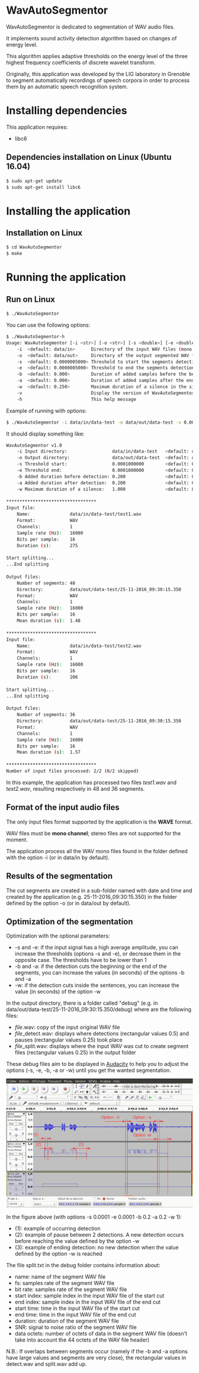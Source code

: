 WavAutoSegmentor
================
WavAutoSegmentor is dedicated to segmentation of WAV audio files.  

It implements sound activity detection algorithm based on changes of energy level.  

This algorithm applies adaptive thresholds on the energy level of the three highest frequency coefficients of discrete wavelet transform.

Originally, this application was developed by the LIG laboratory in Grenoble to segment automatically recordings of speech corpora in order to process them by an automatic speech recognition system.

# Installing dependencies

This application requires:
* libc6

Dependencies installation on Linux (Ubuntu 16.04)
---------------------

```bash
$ sudo apt-get update
$ sudo apt-get install libc6
```

# Installing the application 

Installation on Linux
---------------------

```bash
$ cd WavAutoSegmentor
$ make
```

# Running the application

Run on Linux
---------------------

```bash
$ ./WavAutoSegmentor
```

You can use the following options:

```bash
$ ./WavAutoSegmentor-h
Usage: WavAutoSegmentor [-i <str>] [-o <str>] [-s <double>] [-e <double>] [-b <double>] [-a <double>] [-p <double>]
	-i	<default: data/in>	    Directory of the input WAV files (mono channel)
	-o	<default: data/out>	    Directory of the output segmented WAV files
	-s	<default: 0.0000005000>	Threshold to start the segments detection
	-e	<default: 0.0000005000>	Threshold to end the segments detection
	-b	<default: 0.000>	    Duration of added samples before the beginning of the detection (seconds)
	-a	<default: 0.000>	    Duration of added samples after the end of the detection (seconds)
	-w	<default: 0.250>	    Maximum duration of a silence in the signal, at which point detection stops (seconds)
	-v				            Display the version of WavAutoSegmentor
	-h				            This help message
```

Example of running with options:
```bash
$ ./WavAutoSegmentor -i data/in/data-test -o data/out/data-test -s 0.0001 -e 0.0001 -b 0.2 -a 0.2 -w 1
```

It should display something like:

```bash
WavAutoSegmentor v1.0
	-i Input directory:                 data/in/data-test   <default: data/in>
	-o Output directory:                data/out/data-test  <default: data/out>
	-s Threshold start:                 0.0001000000        <default: 0.0000005000>
	-e Threshold end:                   0.0001000000        <default: 0.0000005000>
	-b Added duration before detection: 0.200               <default: 0.000>
	-a Added duration after detection:  0.200               <default: 0.000>
	-w Maximum duration of a silence:   1.000               <default: 0.250>

**********************************
Input file:
	Name:               data/in/data-test/test1.wav
	Format:             WAV
	Channels:           1
	Sample rate (Hz):   16000
	Bits per sample:    16
	Duration (s):       275

Start splitting...
...End splitting

Output files:
	Number of segments:	48
	Directory:          data/out/data-test/25-11-2016_09:30:15.350
	Format:             WAV
	Channels:           1
	Sample rate (Hz):   16000
	Bits per sample:    16
	Mean duration (s):  1.48

**********************************
Input file:
	Name:               data/in/data-test/test2.wav
	Format:             WAV
	Channels:           1
	Sample rate (Hz):   16000
	Bits per sample:    16
	Duration (s):       206

Start splitting...
...End splitting

Output files:
	Number of segments:	36
	Directory:          data/out/data-test/25-11-2016_09:30:15.350
	Format:             WAV
	Channels:           1
	Sample rate (Hz):   16000
	Bits per sample:    16
	Mean duration (s):  1.57

**********************************
Number of input files processed: 2/2 (0/2 skipped)

```

In this example, the application has processed two files _test1.wav_ and _test2.wav_, resulting respectively in 48 and 36 segments.

Format of the input audio files
---------------------
The only input files format supported by the application is the **WAVE** format.  

WAV files must be **mono channel**; stereo files are not supported for the moment.  

The application process all the WAV mono files found in the folder defined with the option -i (or in data/in by default).

Results of the segmentation
---------------------
The cut segments are created in a sub-folder named with date and time and created by the application (e.g. 25-11-2016_09:30:15.350) in the folder defined by the option -o (or in data/out by default).

Optimization of the segmentation
---------------------

Optimization with the optional parameters:
* -s and -e: if the input signal has a high average amplitude, you can increase the thresholds (options -s and -e), or decrease them in the opposite case. The thresholds have to be lower than 1  
* -b and -a: if the detection cuts the beginning or the end of the segments, you can increase the values (in seconds) of the options -b and -a  
* -w: if the detection cuts inside the sentences, you can increase the value (in seconds) of the option -w  

In the output directory, there is a folder called "debug" (e.g. in data/out/data-test/25-11-2016_09:30:15.350/debug) where are the following files:
* *file*.wav: copy of the input original WAV file
* *file*_detect.wav: displays where detections (rectangular values 0.5) and pauses (rectangular values 0.25) took place
* *file*_split.wav: displays where the input WAV was cut to create segment files (rectangular values 0.25) in the output folder  

These debug files aim to be displayed in [Audacity](http://audacity.fr/) to help you to adjust the options (-s, -e, -b, -a or -w) until you get the wanted segmentation.

![Alt text](./doc/audacity.png?raw=true)

In the figure above (with options -s 0.0001 -e 0.0001 -b 0.2 -a 0.2 -w 1):
* (1): example of occurring detection
* (2): example of pause between 2 detections. A new detection occurs before reaching the value defined by the option -w
* (3): example of ending detection: no new detection when the value defined by the option -w is reached

The file split.txt in the debug folder contains information about:
* name: name of the segment WAV file
* fs: samples rate of the segment WAV file
* bit rate: samples rate of the segment WAV file
* start index: sample index in the input WAV file of the start cut
* end index: sample index in the input WAV file of the end cut
* start time: time in the input WAV file of the start cut
* end time: time in the input WAV file of the end cut
* duration: duration of the segment WAV file
* SNR: signal to noise ratio of the segment WAV file
* data octets: number of octets of data in the segment WAV file (doesn't take into account the 44 octets of the WAV file header)

N.B.: If overlaps between segments occur (namely if the -b and -a options have large values and segments are very close), the rectangular values in detect.wav and split.wav add up.


